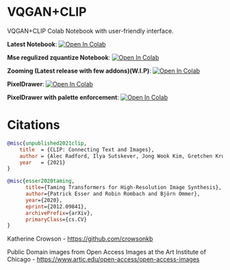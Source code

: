 # VQGAN+CLIP
VQGAN+CLIP Colab Notebook with user-friendly interface.


**Latest Notebook**: <a href="https://colab.research.google.com/github/justinjohn0306/VQGAN-CLIP/blob/main/VQGAN%2BCLIP(Updated).ipynb" target="_parent"><img src="https://colab.research.google.com/assets/colab-badge.svg" alt="Open In Colab"/></a>

**Mse regulized zquantize Notebook**: <a href="https://colab.research.google.com/github/justinjohn0306/VQGAN-CLIP/blob/main/Mse_regulized_Modified_VQGANCLIP_zquantize_public.ipynb" target="_parent"><img src="https://colab.research.google.com/assets/colab-badge.svg" alt="Open In Colab"/></a>

 **Zooming (Latest release with few addons)(W.I.P)**: <a href="https://colab.research.google.com/github/justinjohn0306/VQGAN-CLIP/blob/main/VQGAN%2BCLIP_(Zooming)_(z%2Bquantize_method_with_addons).ipynb" target="_parent"><img src="https://colab.research.google.com/assets/colab-badge.svg" alt="Open In Colab"/></a>
 
 
 
**PixelDrawer**: <a href="https://colab.research.google.com/github/justinjohn0306/VQGAN-CLIP/blob/main/PixelDrawer.ipynb" target="_parent"><img src="https://colab.research.google.com/assets/colab-badge.svg" alt="Open In Colab"/></a>
 
 
 
 **PixelDrawer with palette enforcement**: <a href="https://colab.research.google.com/github/justinjohn0306/VQGAN-CLIP/blob/main/PixelDrawer.ipynb" target="_parent"><img src="https://colab.research.google.com/assets/colab-badge.svg" alt="Open In Colab"/></a>
 

 







































# Citations

```bibtex
@misc{unpublished2021clip,
    title  = {CLIP: Connecting Text and Images},
    author = {Alec Radford, Ilya Sutskever, Jong Wook Kim, Gretchen Krueger, Sandhini Agarwal},
    year   = {2021}
}
```
```bibtex
@misc{esser2020taming,
      title={Taming Transformers for High-Resolution Image Synthesis}, 
      author={Patrick Esser and Robin Rombach and Björn Ommer},
      year={2020},
      eprint={2012.09841},
      archivePrefix={arXiv},
      primaryClass={cs.CV}
}
```
Katherine Crowson - https://github.com/crowsonkb

Public Domain images from Open Access Images at the Art Institute of Chicago - https://www.artic.edu/open-access/open-access-images
